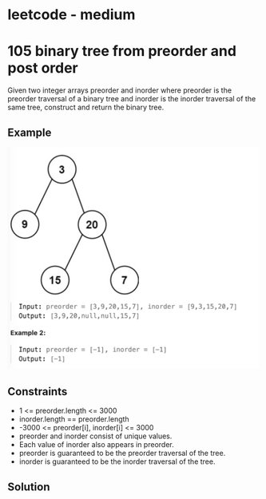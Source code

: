 # leetcode - medium
# 105 binary tree from preorder and post order 

Given two integer arrays preorder and inorder where preorder is the preorder traversal of a binary tree and inorder is the inorder traversal of the same tree, construct and return the binary tree.

## Example
![alt text](image.png)

## Constraints
* 1 <= preorder.length <= 3000
* inorder.length == preorder.length
* -3000 <= preorder[i], inorder[i] <= 3000
* preorder and inorder consist of unique values.
* Each value of inorder also appears in preorder.
* preorder is guaranteed to be the preorder traversal of the tree.
* inorder is guaranteed to be the inorder traversal of the tree.

## Solution
